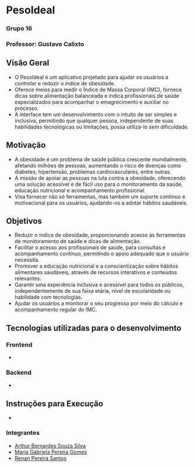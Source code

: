 # PesoIdeal 
### Grupo 16
### Professor: Gustavo Calixto 

## Visão Geral 
- O PesoIdeal é um aplicativo projetado para ajudar os usuários a controlar e reduzir o índice de obesidade. 
- Oferece meios para medir o Índice de Massa Corporal (IMC), fornece dicas sobre alimentação balanceada e indica profissionais de saúde especializados para acompanhar o emagrecimento e auxiliar no processo. 
- A interface tem um desenvolvimento com o intuito de ser simples e inclusiva, permitindo que qualquer pessoa, independente de suas habilidades tecnológicas ou limitações, possa utilizá-lo sem dificuldade. 

## Motivação
- A obesidade é um problema de saúde pública crescente mundialmente, afetando milhões de pessoas, aumentando o risco de doenças como diabetes, hipertensão, problemas cardiovasculares, entre outras. 
- A missão de apoiar as pessoas na luta contra a obesidade, oferecendo uma solução acessível e de fácil uso para o monitoramento da saúde, educação nutricional e acompanhamento profissional.
- Visa fornecer não só ferramentas, mas também um suporte contínuo e motivacional para os usuários, ajudando-os a adotar hábitos saudáveis.

## Objetivos
- Reduzir o índice de obesidade, proporcionando acesso às ferramentas de monitoramento de saúde e dicas de alimentação.
- Facilitar o acesso aos profissionais de saúde, para consultas e acompanhamento contínuo, permitindo o apoio adequado que o usuário necessita.
- Promover a educação nutricional e a conscientização sobre hábitos alimentares saudáveis, através de recursos interativos e conteúdos relevantes.
- Garantir uma experiência inclusiva e acessível para todos os públicos, independentemente de sua faixa etária, nível de escolaridade ou habilidade com tecnologias.
- Ajudar os usuários a monitorar o seu progresso por meio do cálculo e acompanhamento regular do IMC.

## Tecnologias utilizadas para o desenvolvimento

### Frontend
-

### Backend
- 


## Instruções para Execução
- 



### Integrantes 
- [Arthur Bernardes Souza Silva]()
- [Maria Gabriela Pereira Gomes](https://github.com/GabiiGomes)
- [Renan Pereira Santos](https://github.com/renanps011)
